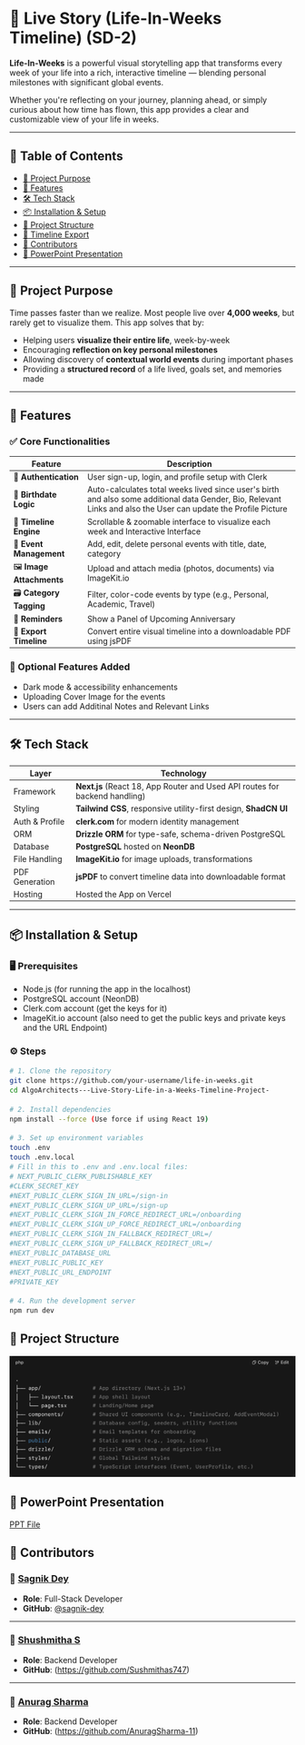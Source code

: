 # 📅 Live Story (Life-In-Weeks Timeline) (SD-2)

**Life-In-Weeks** is a powerful visual storytelling app that transforms every week of your life into a rich, interactive timeline — blending personal milestones with significant global events.

Whether you're reflecting on your journey, planning ahead, or simply curious about how time has flown, this app provides a clear and customizable view of your life in weeks.

---




## 🌟 Table of Contents

- [🎯 Project Purpose](#-project-purpose)
- [🚀 Features](#-features)
- [🛠️ Tech Stack](#-tech-stack)
- [📦 Installation & Setup](#-installation--setup)
- [📁 Project Structure](#-project-structure)
- [📄 Timeline Export](#-timeline-export)
- [🤝 Contributors](#-contributors)
- [📄 PowerPoint Presentation](#-contributors)


---

## 🎯 Project Purpose

Time passes faster than we realize. Most people live over **4,000 weeks**, but rarely get to visualize them. This app solves that by:

- Helping users **visualize their entire life**, week-by-week
- Encouraging **reflection on key personal milestones**
- Allowing discovery of **contextual world events** during important phases
- Providing a **structured record** of a life lived, goals set, and memories made

---

## 🚀 Features

### ✅ Core Functionalities

| Feature                | Description |
|------------------------|-------------|
| 👤 **Authentication**  | User sign-up, login, and profile setup with Clerk |
| 🎂 **Birthdate Logic** | Auto-calculates total weeks lived since user's birth and also some additional data Gender, Bio, Relevant Links and also the User can update the Profile Picture|
| 🧠 **Timeline Engine** | Scrollable & zoomable interface to visualize each week and Interactive Interface|
| 📅 **Event Management** | Add, edit, delete personal events with title, date, category |
| 🖼️ **Image Attachments** | Upload and attach media (photos, documents) via ImageKit.io |
| 🗃️ **Category Tagging** | Filter, color-code events by type (e.g., Personal, Academic, Travel) |
| 🔔 **Reminders** | Show a Panel of Upcoming Anniversary |
| 📄 **Export Timeline** | Convert entire visual timeline into a downloadable PDF using jsPDF |

### 💎 Optional Features Added
- Dark mode & accessibility enhancements
- Uploading Cover Image for the events
- Users can add Additinal Notes and Relevant Links

---

## 🛠️ Tech Stack

| Layer           | Technology                     |
|----------------|---------------------------------|
| Framework       | **Next.js** (React 18, App Router and Used API routes for backend handling) |
| Styling         | **Tailwind CSS**, responsive utility-first design, **ShadCN UI** |
| Auth & Profile  | **clerk.com** for modern identity management |
| ORM             | **Drizzle ORM** for type-safe, schema-driven PostgreSQL |
| Database        | **PostgreSQL** hosted on **NeonDB** |
| File Handling   | **ImageKit.io** for image uploads, transformations |
| PDF Generation  | **jsPDF** to convert timeline data into downloadable format |
| Hosting         | Hosted the App on Vercel

---

## 📦 Installation & Setup

### 🖥 Prerequisites

- Node.js (for running the app in the localhost)
- PostgreSQL account (NeonDB)
- Clerk.com account (get the keys for it)
- ImageKit.io account (also need to get the public keys and private keys and the URL Endpoint)

### ⚙️ Steps

```bash
# 1. Clone the repository
git clone https://github.com/your-username/life-in-weeks.git
cd AlgoArchitects---Live-Story-Life-in-a-Weeks-Timeline-Project-

# 2. Install dependencies
npm install --force (Use force if using React 19)

# 3. Set up environment variables
touch .env 
touch .env.local
# Fill in this to .env and .env.local files:
# NEXT_PUBLIC_CLERK_PUBLISHABLE_KEY
#CLERK_SECRET_KEY
#NEXT_PUBLIC_CLERK_SIGN_IN_URL=/sign-in
#NEXT_PUBLIC_CLERK_SIGN_UP_URL=/sign-up
#NEXT_PUBLIC_CLERK_SIGN_IN_FORCE_REDIRECT_URL=/onboarding
#NEXT_PUBLIC_CLERK_SIGN_UP_FORCE_REDIRECT_URL=/onboarding
#NEXT_PUBLIC_CLERK_SIGN_IN_FALLBACK_REDIRECT_URL=/
#NEXT_PUBLIC_CLERK_SIGN_UP_FALLBACK_REDIRECT_URL=/
#NEXT_PUBLIC_DATABASE_URL
#NEXT_PUBLIC_PUBLIC_KEY
#NEXT_PUBLIC_URL_ENDPOINT
#PRIVATE_KEY

# 4. Run the development server
npm run dev
```



## 📁 Project Structure
![Project Structure](/PROJECT%20STRUCTURE.png)

## 📄 PowerPoint Presentation
[PPT File](https://github.com/Euphoric-Coder/AlgoArchitects---Live-Story-Life-in-a-Weeks-Timeline-Project-/blob/main/Live%20Story%20(SD-2%20Life%20in%20Weeks%20Timeline)%20Presentation.pptx)




## 🤝 Contributors

### 👤 [Sagnik Dey](https://github.com/sagnik-dey)
- **Role**: Full-Stack Developer
- **GitHub**: [@sagnik-dey](https://github.com/Euphoric-Coder)

---

### 👤 [Shushmitha S](https://www.linkedin.com/in/sushmitha-s-999b02317/?utm_source=share&utm_campaign=share_via&utm_content=profile&utm_medium=ios_app)
- **Role**: Backend Developer
- **GitHub**: (https://github.com/Sushmithas747)

---

### 👤 [Anurag Sharma](https://www.linkedin.com/in/anurag-sharma-42a080307/)
- **Role**: Backend Developer
- **GitHub**: (https://github.com/AnuragSharma-11)



